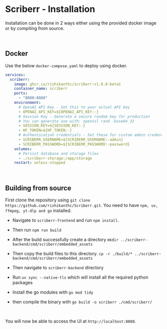 # Scriberr - Installation

Installation can be done in 2 ways either using the provided docker image or by compiling from source.&#x20;

<br />

## Docker

Use the below `docker-compose.yaml` to deploy using docker.

```yaml
services:
  scriberr:
    image: ghcr.io/rishikanthc/scriberr:v1.0.0-beta1
    container_name: scriberr
    ports:
      - "8080:8080"
    environment:
      # OpenAI API Key - Set this to your actual API key
      - OPENAI_API_KEY=${OPENAI_API_KEY:-}
      # Session Key - Generate a secure random key for production
      # You can generate one with: openssl rand -base64 32
      - SESSION_KEY=${SESSION_KEY:-}
      - HF_TOKEN=${HF_TOKEN:-}
      # Authentication credentials - Set these for custom admin credentials
      - SCRIBERR_USERNAME=${SCRIBERR_USERNAME:-admin}
      - SCRIBERR_PASSWORD=${SCRIBERR_PASSWORD:-password}
    volumes:
      # Persist database and storage files
      - ./scriberr-storage:/app/storage
    restart: unless-stopped
```

<br />

## Building from source

First clone the repository using `git clone https://github.com/rishikanthc/Scriberr.git`. You need to have `npm, uv, ffmpeg, yt-dlp and go` installed.&#x20;

* Navigate to `scriberr-frontend` and run `npm install`.

* Then run `npm run build`

* After the build successfully create a directory `mkdir ../scriberr-backend/cmd/scriberr/embedded_assets`

* Then copy the build files to this directory. `cp -r ./build/* ../scriberr-backend/cmd/scriberr/embedded_assets`

* Then navigate to `scriberr-backend` directory

* Run `uv sync --native-tls` which will install all the required python packages

* Install the go modules with `go mod tidy`

* then compile the binary with `go build -o scriberr ./cmd/scriberr/`

<br />

You will now be able to access the UI at `http://localhost:8080`. 